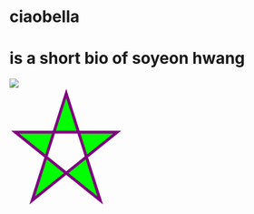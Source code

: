 <!DOCTYPE html>
<html>
<body>

ciaobella
=========

<h1> is a short bio of soyeon hwang </h1>
<img src = "http://cdn.shopify.com/s/files/1/0256/7305/t/9/assets/slideshow_2.jpg?7473">


<svg height="210" width="500">
  <polygon points="100,10 40,198 190,78 10,78 160,198" style="fill:lime;stroke:purple;stroke-width:5;fill-rule:evenodd;"/>
</svg>

</body>
</html>
